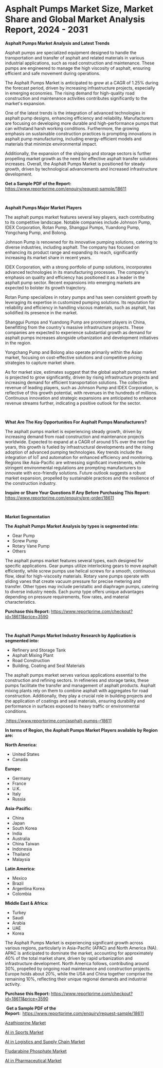 <p><h1>Asphalt Pumps Market Size, Market Share and Global Market Analysis Report, 2024 - 2031</h1></p><p><strong>Asphalt Pumps Market Analysis and Latest Trends</strong></p>
<p><p>Asphalt pumps are specialized equipment designed to handle the transportation and transfer of asphalt and related materials in various industrial applications, such as road construction and maintenance. These pumps are engineered to manage the high viscosity of asphalt, ensuring efficient and safe movement during operations.</p><p>The Asphalt Pumps Market is anticipated to grow at a CAGR of 1.25% during the forecast period, driven by increasing infrastructure projects, especially in emerging economies. The rising demand for high-quality road construction and maintenance activities contributes significantly to the market's expansion. </p><p>One of the latest trends is the integration of advanced technologies in asphalt pump designs, enhancing efficiency and reliability. Manufacturers are focusing on developing more durable and high-performance pumps that can withstand harsh working conditions. Furthermore, the growing emphasis on sustainable construction practices is prompting innovations in asphalt pump manufacturing, including energy-efficient models and materials that minimize environmental impact.</p><p>Additionally, the expansion of the shipping and storage sectors is further propelling market growth as the need for effective asphalt transfer solutions increases. Overall, the Asphalt Pumps Market is positioned for steady growth, driven by technological advancements and increased infrastructure development.</p></p>
<p><strong>Get a Sample PDF of the Report:&nbsp;</strong> <a href="https://www.reportprime.com/enquiry/request-sample/18611?utm_campaign=1119&utm_medium=2&utm_source=Github&utm_content=ia&utm_term=21112024&utm_id=asphalt-pumps">https://www.reportprime.com/enquiry/request-sample/18611</a></p>
<p>&nbsp;</p>
<p><strong>Asphalt Pumps Major Market Players</strong></p>
<p><p>The asphalt pumps market features several key players, each contributing to its competitive landscape. Notable companies include Johnson Pump, IDEX Corporation, Rotan Pump, Shanggui Pumps, Yuandong Pump, Yongchang Pump, and Bolong. </p><p>Johnson Pump is renowned for its innovative pumping solutions, catering to diverse industries, including asphalt. The company has focused on enhancing its product range and expanding its reach, significantly increasing its market share in recent years.</p><p>IDEX Corporation, with a strong portfolio of pump solutions, incorporates advanced technologies in its manufacturing processes. The company's emphasis on quality and efficiency has positioned it as a leader in the asphalt pump sector. Recent expansions into emerging markets are expected to bolster its growth trajectory.</p><p>Rotan Pump specializes in rotary pumps and has seen consistent growth by leveraging its expertise in customized pumping solutions. Its reputation for reliability and efficiency in handling viscous materials, such as asphalt, has solidified its presence in the market.</p><p>Shanggui Pumps and Yuandong Pump are prominent players in China, benefitting from the country's massive infrastructure projects. These companies are expected to experience substantial growth as demand for asphalt pumps increases alongside urbanization and development initiatives in the region.</p><p>Yongchang Pump and Bolong also operate primarily within the Asian market, focusing on cost-effective solutions and competitive pricing strategies to capture market share. </p><p>As for market size, estimates suggest that the global asphalt pumps market is projected to grow significantly, driven by rising infrastructure projects and increasing demand for efficient transportation solutions. The collective revenue of leading players, such as Johnson Pump and IDEX Corporation, is reflective of this growth potential, with revenues in the hundreds of millions. Continuous innovation and strategic expansions are anticipated to enhance revenue streams further, indicating a positive outlook for the sector.</p></p>
<p>&nbsp;</p>
<p><strong>What Are The Key Opportunities For Asphalt Pumps Manufacturers?</strong></p>
<p><p>The asphalt pumps market is experiencing steady growth, driven by increasing demand from road construction and maintenance projects worldwide. Expected to expand at a CAGR of around 5% over the next five years, this growth is fueled by infrastructural developments and the rising adoption of advanced pumping technologies. Key trends include the integration of IoT and automation for enhanced efficiency and monitoring. Regions like Asia-Pacific are witnessing significant investments, while stringent environmental regulations are prompting manufacturers to innovate with eco-friendly solutions. Future outlook suggests a robust market expansion, propelled by sustainable practices and the resilience of the construction industry.</p></p>
<p><strong>Inquire or Share Your Questions If Any Before Purchasing This Report:</strong> <a href="https://www.reportprime.com/enquiry/pre-order/18611?utm_campaign=1119&utm_medium=2&utm_source=Github&utm_content=ia&utm_term=21112024&utm_id=asphalt-pumps">https://www.reportprime.com/enquiry/pre-order/18611</a></p>
<p>&nbsp;</p>
<p><strong>Market Segmentation</strong></p>
<p><strong>The Asphalt Pumps Market Analysis by types is segmented into:</strong></p>
<p><ul><li>Gear Pump</li><li>Screw Pump</li><li>Rotary Vane Pump</li><li>Others</li></ul></p>
<p><p>The asphalt pumps market features several types, each designed for specific applications. Gear pumps utilize interlocking gears to move asphalt efficiently, while screw pumps use helical screws for a smooth, continuous flow, ideal for high-viscosity materials. Rotary vane pumps operate with sliding vanes that create vacuum pressure for precise metering and transfer. Other types may include peristaltic and diaphragm pumps, catering to diverse industry needs. Each pump type offers unique advantages depending on pressure requirements, flow rates, and material characteristics.</p></p>
<p><strong>Purchase this Report:&nbsp;</strong><a href="https://www.reportprime.com/checkout?id=18611&price=3590&utm_campaign=1119&utm_medium=2&utm_source=Github&utm_content=ia&utm_term=21112024&utm_id=asphalt-pumps">https://www.reportprime.com/checkout?id=18611&price=3590</a></p>
<p>&nbsp;</p>
<p><strong>The Asphalt Pumps Market Industry Research by Application is segmented into:</strong></p>
<p><ul><li>Refinery and Storage Tank</li><li>Asphalt Mixing Plant</li><li>Road Construction</li><li>Building, Coating and Seal Materials</li></ul></p>
<p><p>The asphalt pumps market serves various applications essential to the construction and refining sectors. In refineries and storage tanks, these pumps facilitate the transfer and management of asphalt products. Asphalt mixing plants rely on them to combine asphalt with aggregates for road construction. Additionally, they play a crucial role in building projects and the application of coatings and seal materials, ensuring durability and performance in surfaces exposed to heavy traffic or environmental conditions.</p></p>
<p><a href="https://www.reportprime.com/asphalt-pumps-r18611?utm_campaign=1119&utm_medium=2&utm_source=Github&utm_content=ia&utm_term=21112024&utm_id=asphalt-pumps">&nbsp;https://www.reportprime.com/asphalt-pumps-r18611</a></p>
<p><strong>In terms of Region, the Asphalt Pumps Market Players available by Region are:</strong></p>
<p>
    <p> <strong> North America: </strong>
        <ul>
            <li>United States</li>
            <li>Canada</li>
        </ul>
        </p> 
    <p> <strong> Europe: </strong>
        <ul>
            <li>Germany</li>
            <li>France</li>
            <li>U.K.</li>
            <li>Italy</li>
            <li>Russia</li>
        </ul>
        </p> 
    <p> <strong> Asia-Pacific: </strong>
        <ul>
            <li>China</li>
            <li>Japan</li>
            <li>South Korea</li>
            <li>India</li>
            <li>Australia</li>
            <li>China Taiwan</li>
            <li>Indonesia</li>
            <li>Thailand</li>
            <li>Malaysia</li>
        </ul>
        </p> 
    <p> <strong> Latin America: </strong>
        <ul>
            <li>Mexico</li>
            <li>Brazil</li>
            <li>Argentina Korea</li>
            <li>Colombia</li>
        </ul>
        </p> 
    <p> <strong> Middle East & Africa: </strong>
        <ul>
            <li>Turkey</li>
            <li>Saudi</li>
            <li>Arabia</li>
            <li>UAE</li>
            <li>Korea</li>
        </ul>
    </p>
    </p>
<p><p>The Asphalt Pumps Market is experiencing significant growth across various regions, particularly in Asia-Pacific (APAC) and North America (NA). APAC is anticipated to dominate the market, accounting for approximately 40% of the total market share, driven by rapid urbanization and infrastructure development. North America follows, contributing around 30%, propelled by ongoing road maintenance and construction projects. Europe holds about 20%, while the USA and China together comprise the remaining 10%, reflecting their unique regional demands and industrial activity.</p></p>
<p><strong>Purchase this Report: </strong><a href="https://www.reportprime.com/checkout?id=18611&price=3590&utm_campaign=1119&utm_medium=2&utm_source=Github&utm_content=ia&utm_term=21112024&utm_id=asphalt-pumps">https://www.reportprime.com/checkout?id=18611&price=3590</a></p>
<p>&nbsp;<strong>Get a Sample PDF of the Report:&nbsp;&nbsp;</strong><a href="https://www.reportprime.com/enquiry/request-sample/18611?utm_campaign=1119&utm_medium=2&utm_source=Github&utm_content=ia&utm_term=21112024&utm_id=asphalt-pumps">https://www.reportprime.com/enquiry/request-sample/18611</a></p>
<p><strong></strong></p>
<p><p><a href="https://issuu.com/reportprime-2/docs/azathioprine-market-size-2030.pptx_24fac3f967786f?utm_campaign=1119&utm_medium=2&utm_source=Github&utm_content=ia&utm_term=21112024&utm_id=asphalt-pumps">Azathioprine Market</a></p><p><a href="https://www.linkedin.com/pulse/analysis-global-ai-sports-market-type-application-geography-iglee?utm_campaign=1119&utm_medium=2&utm_source=Github&utm_content=ia&utm_term=21112024&utm_id=asphalt-pumps">AI in Sports Market</a></p><p><a href="https://www.linkedin.com/pulse/ai-logistics-supply-chain-market-analysis-report-2024-2031-ihexe?utm_campaign=1119&utm_medium=2&utm_source=Github&utm_content=ia&utm_term=21112024&utm_id=asphalt-pumps">AI in Logistics and Supply Chain Market</a></p><p><a href="https://issuu.com/reportprime-2/docs/fludarabine-phosphate-market-size-2_d602b117b33029?utm_campaign=1119&utm_medium=2&utm_source=Github&utm_content=ia&utm_term=21112024&utm_id=asphalt-pumps">Fludarabine Phosphate Market</a></p><p><a href="https://www.linkedin.com/pulse/ai-pharmaceutical-market-taking-off-growth-factors-projected-yd1ne?utm_campaign=1119&utm_medium=2&utm_source=Github&utm_content=ia&utm_term=21112024&utm_id=asphalt-pumps">AI in Pharmaceutical Market</a></p></p>